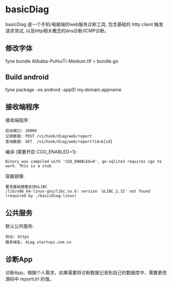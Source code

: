 # basicDiag

basicDiag 是一个手机/电脑端的web服务诊断工具, 包含基础的 http client 触发请求测试, 
以及http相关概念的dns诊断/ICMP诊断。


## 修改字体

fyne bundle Alibaba-PuHuiTi-Medium.ttf > bundle.go

## Build android

fyne package -os android -appID my.domain.appname

## 接收端程序

接收端程序:

    启动端口: 20000
    记录数据: POST /v1/hook/diag/web/report
    查询数据: GET  /v1/hook/diag/web/report?id=${id}

编译 (需要开启 CGO_ENABLED=1):

    Binary was compiled with 'CGO_ENABLED=0', go-sqlite3 requires cgo to work. This is a stub

容器镜像:
    
    要求基础镜像支持GLIBC
    /lib/x86_64-linux-gnu/libc.so.6: version `GLIBC_2.32' not found (required by ./basicDiag-linux)

## 公共服务

默认公共服务:

    协议: https
    服务域名: diag.startops.com.cn


## 诊断App

诊断App，根据个人需求，如果需要将诊断数据记录到自己的数据库中，需要更改源码中 reportUrl 的值。


